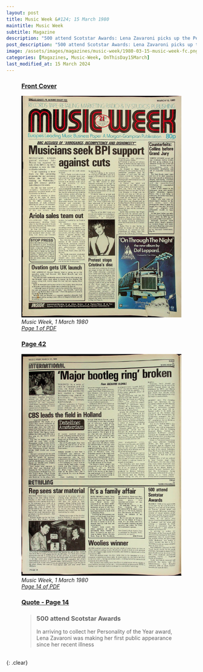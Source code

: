 ```yaml
---
layout: post
title: Music Week &#124; 15 March 1980
maintitle: Music Week
subtitle: Magazine
description: "500 attend Scotstar Awards: Lena Zavaroni picks up the Personality of the Year award"
post_description: "500 attend Scotstar Awards: Lena Zavaroni picks up the Personality of the Year award"
image: /assets/images/magazines/music-week/1980-03-15-music-week-fc.png
categories: [Magazines, Music-Week, OnThisDay15March]
last_modified_at: 15 March 2024
---
```


<figure class="fig1">
<h3 id="infobox1"><a href="#infobox1">Front Cover</a></h3>
<a href="/assets/images/magazines/music-week/1980-03-15-music-week-fc.png"><img src="/assets/images/magazines/music-week/1980-03-15-music-week-fc.png" class="full-width zoom-in" /></a>
<cite>Music Week, 1 March 1980<br /><a class="external-link" href="https://www.worldradiohistory.com/UK/Music-Week/1980/Music-Week-1980-03-15.pdf">Page 1 of PDF</a></cite>
</figure>

<figure class="fig2">
<h3 id="infobox2"><a href="#infobox2">Page 42</a></h3>
<a href="/assets/images/magazines/music-week/1980-03-15-music-week-page-14.png"><img src="/assets/images/magazines/music-week/1980-03-15-music-week-page-14.png" class="full-width zoom-in" /></a>
<cite>Music Week, 1 March 1980<br /><a class="external-link" href="https://www.worldradiohistory.com/UK/Music-Week/1980/Music-Week-1980-03-15.pdf#page=14">Page 14 of PDF</a></cite>
</figure>

<figure class="fig3">
<h3 id="infobox3"><a href="#infobox3">Quote - Page 14</a></h3>
<blockquote>
<p><h3>500 attend Scotstar Awards</h3></p>
<p>In arriving to collect her Personality of the Year award, Lena Zavaroni was making her first public appearance since her recent illness</p>
</blockquote>
</figure>

<br />{: .clear}

